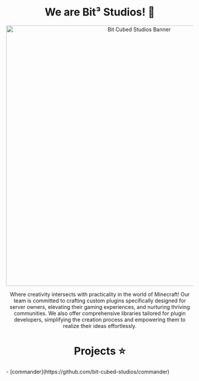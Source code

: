 <h1 align="center"> We are Bit³ Studios! 👋 </h1>

<p align="center">
    <img width="700" src="https://github.com/bit-cubed-studios/.github/assets/79918051/779b583c-fa97-496c-8ada-0d038caffe39" alt="Bit Cubed Studios Banner">
</p>

<p align="center">
Where creativity intersects with practicality in the world of Minecraft! Our team is committed to crafting custom plugins specifically designed for server owners, elevating their gaming experiences, and nurturing thriving communities. We also offer comprehensive libraries tailored for plugin developers, simplifying the creation process and empowering them to realize their ideas effortlessly. 
</p>

<h1 align="center"> Projects ⭐ </h1>
- [commander](https://github.com/bit-cubed-studios/commander)
